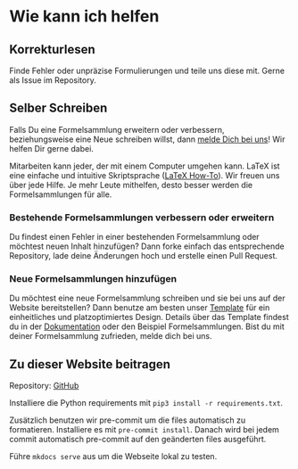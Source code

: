 # Wie kann ich helfen

## Korrekturlesen

Finde Fehler oder unpräzise Formulierungen und teile uns diese mit. Gerne als Issue im Repository.

## Selber Schreiben

Falls Du eine Formelsammlung erweitern oder verbessern, beziehungsweise eine Neue schreiben willst, dann [melde Dich bei uns](mailto:info@latex4ei.de)! Wir helfen Dir gerne dabei.

Mitarbeiten kann jeder, der mit einem Computer umgehen kann. LaTeX ist eine einfache und intuitive Skriptsprache ([LaTeX How-To](https://latex4ei.github.io/external/download/LaTeX-Handout.pdf)). Wir freuen uns über jede Hilfe. Je mehr Leute mithelfen, desto besser werden die Formelsammlungen für alle.

### Bestehende Formelsammlungen verbessern oder erweitern

Du findest einen Fehler in einer bestehenden Formelsammlung oder möchtest neuen Inhalt hinzufügen? Dann forke einfach das entsprechende Repository, lade deine Änderungen hoch und erstelle einen Pull Request.

### Neue Formelsammlungen hinzufügen

Du möchtest eine neue Formelsammlung schreiben und sie bei uns auf der Website bereitstellen? Dann benutze am besten unser [Template](https://github.com/latex4ei/CheatsheetTemplate) für ein einheitliches und platzoptimiertes Design. Details über das Template findest du in der [Dokumentation](https://github.com/latex4ei/latex4ei-packages/tree/gh-pages) oder den Beispiel Formelsammlungen. Bist du mit deiner Formelsammlung zufrieden, melde dich bei uns.

## Zu dieser Website beitragen

Repository: [GitHub](https://github.com/latex4ei/Allgemein)

Installiere die Python requirements mit `pip3 install -r requirements.txt`.

Zusätzlich benutzen wir pre-commit um die files automatisch zu formatieren.
Installiere es mit `pre-commit install`.
Danach wird bei jedem commit automatisch pre-commit auf den geänderten files ausgeführt.

Führe `mkdocs serve` aus um die Webseite lokal zu testen.
